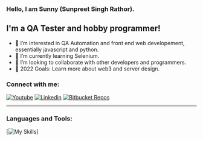 ### Hello, I am Sunny (Sunpreet Singh Rathor).

## I'm a QA Tester and hobby programmer!
- 👀 I’m interested in QA Automation and front end web developement, essentially javascript and python.
- 🌱 I’m currently learning Selenium.
- 👯 I’m looking to collaborate with other developers and programmers.
- 🥅 2022 Goals: Learn more about web3 and server design.

### Connect with me:
[![Youtube](https://cdn.jsdeliver.net/npm/simple-icons@v9/icons/youtube.svg/#FF0000 "Youtube Channel")][1]
[![Linkedin](https://cdn.jsdeliver.net/npm/simple-icons@v9/icons/linkedin.svg/#0A66C2 "Linkedin")][2]
[![Bitbucket Repos](https://cdn.jsdeliver.net/npm/simple-icons@v9/icons/bitbucket.svg/#0052CC "Bitbucket Repos")][3]

---

### Languages and Tools:
[![My Skills](https://skillicons.dev/icons?i=nodejs,html,css,java,py,git,bash,bootstrap,c,cpp,eclipse,express,fastapi,graphql,linux,maven,mongodb,postman,pug,regex,selenium,tailwind,vim,vscode&perline=20)]

[1]: https://www.youtube.com/@SunpreetRathor/featured
[2]: https://www.linkedin.com/in/rathorsunpreet/
[3]: https://bitbucket.org/rathorsunpreet/workspace/repositories/
